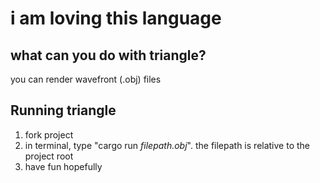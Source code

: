 # i am loving this language

## what can you do with triangle?
you can render wavefront (.obj) files

## Running triangle
1. fork project
2. in terminal, type "cargo run *filepath.obj*". the filepath is relative to the project root
3. have fun hopefully


